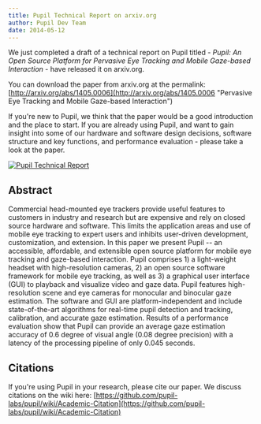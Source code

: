 ```yaml
---
title: Pupil Technical Report on arxiv.org
author: Pupil Dev Team
date: 2014-05-12
---
```


We just completed a draft of a technical report on Pupil titled - *Pupil: An Open Source Platform for Pervasive Eye Tracking and Mobile Gaze-based Interaction* - have released it on arxiv.org. 

You can download the paper from arxiv.org at the permalink: [http://arxiv.org/abs/1405.0006](http://arxiv.org/abs/1405.0006 "Pervasive Eye Tracking and Mobile Gaze-based Interaction")

If you're new to Pupil, we think that the paper would be a good introduction and the place to start. If you are already using Pupil, and want to gain insight into some of our hardware and software design decisions, software structure and key functions, and performance evaluation - please take a look at the paper.  

<div class="row">
	<div class="col-sm-12 text-center">
		<a href="http://arxiv.org/abs/1405.0006" target="_blank"><img src="../../../media/img/pupil-technical-report-1.png" class='img-responsive' alt="Pupil Technical Report"></a>
	</div>
</div>

## Abstract

Commercial head-mounted eye trackers provide useful features to customers in industry and research but are expensive and rely on closed source hardware and software. This limits the application areas and use of mobile eye tracking to expert users and inhibits user-driven development, customization, and extension. In this paper we present Pupil -- an accessible, affordable, and extensible open source platform for mobile eye tracking and gaze-based interaction. Pupil comprises 1) a light-weight headset with high-resolution cameras, 2) an open source software framework for mobile eye tracking, as well as 3) a graphical user interface (GUI) to playback and visualize video and gaze data. Pupil features high-resolution scene and eye cameras for monocular and binocular gaze estimation. The software and GUI are platform-independent and include state-of-the-art algorithms for real-time pupil detection and tracking, calibration, and accurate gaze estimation. Results of a performance evaluation show that Pupil can provide an average gaze estimation accuracy of 0.6 degree of visual angle (0.08 degree precision) with a latency of the processing pipeline of only 0.045 seconds.

## Citations

If you're using Pupil in your research, please cite our paper. We discuss citations on the wiki here: [https://github.com/pupil-labs/pupil/wiki/Academic-Citation](https://github.com/pupil-labs/pupil/wiki/Academic-Citation)